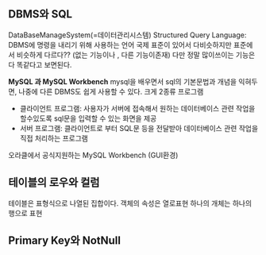 ##  DBMS와  SQL
DataBaseManageSystem(=데이터관리시스템)
Structured Query Language: DBMS에 명령을  내리기 위해 사용하는 언어
국제 표준이  있어서 다비슷하지만 표준에서 비슷하게 다르다?? (없는 기능이나 , 다른 기능이존재)
다만 정말 많이쓰이는 기능은 다 똑같다고 보면된다.

**MySQL 과 MySQL Workbench**
mysql을 배우면서 sql의 기본문법과 개념을 익혀두면, 나중에 다른 DBMS도 쉽게 사용할 수 있다.
크게 2종류 프로그램
- 클라이언트 프로그램: 사용자가  서버에 접속해서  원하는 데이터베이스 관련 작업을 할수있도록 sql문을 입력할 수 있는 화면을 제공
- 서버 프로그램: 클라이언트로 부터 SQL문 등을 전달받아 데이터베이스 관련 작업을 직접 처리하는 프로그램

오라클에서 공식지원하는 MySQL Workbench (GUI환경)

## 테이블의 로우와 컬럼
테이블은 표형식으로 나열된 집합이다.
객체의 속성은 열로표현  하나의 개체는 하나의 행으로 표현
## Primary Key와 NotNull
